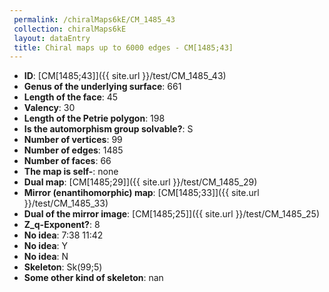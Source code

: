 ```yaml
--- 
 permalink: /chiralMaps6kE/CM_1485_43 
 collection: chiralMaps6kE
 layout: dataEntry
 title: Chiral maps up to 6000 edges - CM[1485;43]
---
```


- **ID**: [CM[1485;43]]({{ site.url }}/test/CM_1485_43)
- **Genus of the underlying surface**: 661
- **Length of the face**: 45
- **Valency**: 30
- **Length of the Petrie polygon**: 198
- **Is the automorphism group solvable?**: S
- **Number of vertices**: 99
- **Number of edges**: 1485
- **Number of faces**: 66
- **The map is self-**: none
- **Dual map**: [CM[1485;29]]({{ site.url }}/test/CM_1485_29)
- **Mirror (enantihomorphic) map**: [CM[1485;33]]({{ site.url }}/test/CM_1485_33)
- **Dual of the mirror image**: [CM[1485;25]]({{ site.url }}/test/CM_1485_25)
- **Z_q-Exponent?**: 8
- **No idea**:  7:38 11:42
- **No idea**: Y
- **No idea**: N
- **Skeleton**: Sk(99;5)
- **Some other kind of skeleton**: nan
